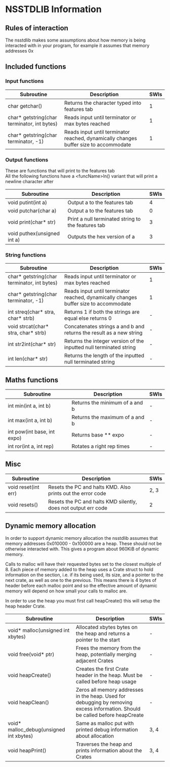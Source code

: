 # NSSTDLIB Information
## Rules of interaction
The nsstdlib makes some assumptions about how memory is being interacted with in your program, for example it assumes that memory addresses 0x

## Included functions
### Input functions
| Subroutine                                  | Description                                                                          | SWIs |
|---------------------------------------------|--------------------------------------------------------------------------------------|------|
| char getchar()                              | Returns the character typed into features tab                                        | 1    |
| char* getstring(char terminator, int bytes) | Reads input until terminator or max bytes reached                                    | 1    |
| char* getstring(char terminator, -1)        | Reads input until terminator reached, dynamically changes buffer size to accommodate | 1    |

### Output functions
These are functions that will print to the features tab  
All the following functions have a \<funcName\>ln() variant that will print a newline character after

| Subroutine                  | Description                                        | SWIs |
|-----------------------------|----------------------------------------------------|------|
| void putint(int a)          | Output a to the features tab                       | 4    |
| void putchar(char a)        | Output a to the features tab                       | 0    |
| void print(char* str)       | Print a null terminated string to the features tab | 3    |
| void puthex(unsigned int a) | Outputs the hex version of a                       | 3    |

### String functions

| Subroutine                                  | Description                                                                          | SWIs |
|---------------------------------------------|--------------------------------------------------------------------------------------|------|
| char* getstring(char terminator, int bytes) | Reads input until terminator or max bytes reached                                    | 1    |
| char* getstring(char terminator, -1)        | Reads input until terminator reached, dynamically changes buffer size to accommodate | 1    |
| int streq(char* stra, char* strb)           | Returns 1 if both the strings are equal else returns 0                               | -    |
| void strcat(char* stra, char* strb)         | Concatenates strings a and b and returns the result as a new string                  | -    |
| int str2int(char* str)                      | Returns the integer version of the inputted null terminated string                   | -    |
| int len(char* str)                          | Returns the length of the inputted null terminated string                            | -    |

## Maths functions

| Subroutine                  | Description                    | SWIs |
|-----------------------------|--------------------------------|------|
| int min(int a, int b)       | Returns the minimum of a and b | -    |
| int max(int a, int b)       | Returns the maximum of a and b | -    |
| int pow(int base, int expo) | Returns base ** expo           | -    |
| int ror(int a, int rep)     | Rotates a right rep times      | -    |

## Misc

| Subroutine          | Description                                                    | SWIs |
|---------------------|----------------------------------------------------------------|------|
| void reset(int err) | Resets the PC and halts KMD. Also prints out the error code    | 2, 3 |
| void resets()       | Resets the PC and halts KMD silently, does not output err code | 2    |

## Dynamic memory allocation
In order to support dynamic memory allocation the nsstdlib assumes that memory addresses 0x010000 - 0x100000 are a heap. These should not be otherwise interacted with. This gives a program about 960KiB of dynamic memory.

Calls to malloc will have their requested bytes set to the closest multiple of 8. Each piece of memory added to the heap uses a Crate struct to hold information on the section, i.e. if its being used, its size, and a pointer to the next crate, as well as one to the previous. This means there is 4 bytes of header before each malloc point and so the effective amount of dynamic memory will depend on how small your calls to malloc are.

In order to use the heap you must first call heapCreate() this will setup the heap header Crate.  

| Subroutine                              | Description                                                                                                                   | SWIs |
|-----------------------------------------|-------------------------------------------------------------------------------------------------------------------------------|------|
| void* malloc(unsigned int xbytes)       | Allocated xbytes bytes on the heap and returns a pointer to the start                                                         | -    |
| void free(void* ptr)                    | Frees the memory from the heap, potentially merging adjacent Crates                                                           | -    |
| void heapCreate()                       | Creates the first Crate header in the heap. Must be called before heap usage                                                  | -    |
| void heapClean()                        | Zeros all memory addresses in the heap. Used for debugging by removing excess information. Should be called before heapCreate | -    |
| void* malloc_debug(unsigned int xbytes) | Same as malloc put with printed debug information about allocation                                                            | 3, 4 |
| void heapPrint()                        | Traverses the heap and prints information about the Crates                                                                    | 3, 4 |
